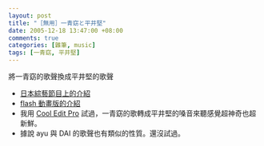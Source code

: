 ```yaml
--- 
layout: post
title: "［無用］一青窈と平井堅"
date: 2005-12-18 13:47:00 +08:00
comments: true
categories: [雜筆, music]
tags: [一青窈, 平井堅]
---
```


將一青窈的歌聲換成平井堅的歌聲

- [日本綜藝節目上的介紹](http://lalingna.myweb.hinet.net/GEN.wmv)
- [flash 動畫版的介紹](http://cross-breed.com/archives/200406291823.php)
- 我用 [Cool Edit Pro](http://www.adobe.com/special/products/audition/syntrillium.html) 試過，一青窈的歌轉成平井堅的嗓音來聽感覺超神奇也超新鮮。
- 據說 ayu 與 DAI 的歌聲也有類似的性質。還沒試過。